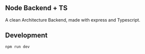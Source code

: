 ## Node Backend + TS
A clean Architecture Backend, made with express and Typescript.


## Development
```
npm run dev
```


